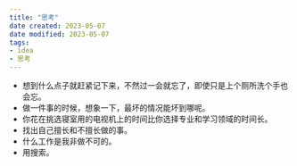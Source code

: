 ```yaml
---
title: "思考"
date created: 2023-05-07
date modified: 2023-05-07
tags:
- idea
- 思考
---
```


- 想到什么点子就赶紧记下来，不然过一会就忘了，即使只是上个厕所洗个手也会忘。
- 做一件事的时候，想象一下，最坏的情况能坏到哪呢。
- 你花在挑选寝室用的电视机上的时间比你选择专业和学习领域的时间长。
- 找出自己擅长和不擅长做的事。
- 什么工作是我非做不可的。
- 用搜索。
